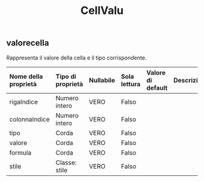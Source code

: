 ﻿---
title: CellValu
second_title: Aspose.Cells Cloud Documen
type: docs
url: /it/specification/model/cellvalue/
description: "Aspose.Cells Specifica del modello cloud: CellValue. Gestisci facilmente Excel e altri fogli di calcolo con funzionalità come apertura, generazione, modifica, divisione, unione, confronto e conversione"
kwords: Excel, Office, Foglio di calcolo, Cloud REST API, CellValue
weight: 50
---
## **valorecella**

 Rappresenta il valore della cella e il tipo corrispondente.

| Nome della proprietà| Tipo di proprietà| Nullabile| Sola lettura| Valore di default| Descrizione|
|:- |:- |:- |:- |:- |:- |
| rigaIndice| Numero intero| VERO| Falso|||
| colonnaIndice| Numero intero| VERO| Falso|||
| tipo| Corda| VERO| Falso|||
| valore| Corda| VERO| Falso|||
| formula| Corda| VERO| Falso|||
| stile| Classe: stile| VERO| Falso|||

